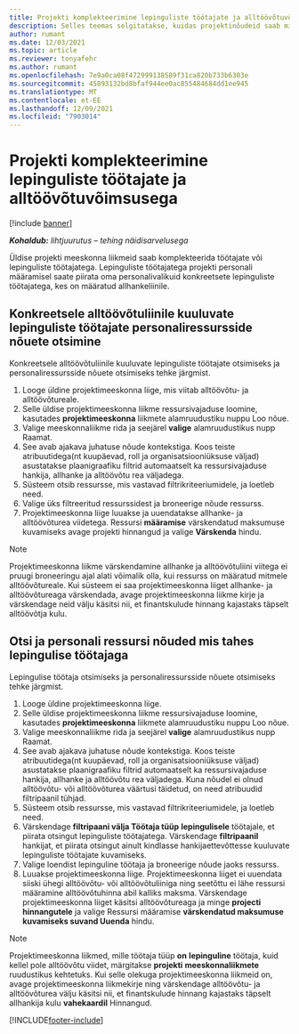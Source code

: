 ```yaml
---
title: Projekti komplekteerimine lepinguliste töötajate ja alltöövõtuvõimsusega
description: Selles teemas selgitatakse, kuidas projektinõudeid saab microsofti lepinguliste töötajate või alltöövõtuvõimsuse abil komplekteerida Dynamics 365 Project Operations.
author: rumant
ms.date: 12/03/2021
ms.topic: article
ms.reviewer: tonyafehr
ms.author: rumant
ms.openlocfilehash: 7e9a0ca08f472999138589f31ca820b733b6303e
ms.sourcegitcommit: 45893132bd8bfaf944ee0ac855484684dd1ee945
ms.translationtype: MT
ms.contentlocale: et-EE
ms.lasthandoff: 12/09/2021
ms.locfileid: "7903014"
---
```

# <a name="staffing-a-project-with-contract-workers-and-subcontracted-capacity"></a>Projekti komplekteerimine lepinguliste töötajate ja alltöövõtuvõimsusega

[!include [banner](../../includes/dataverse-preview.md)]

_**Kohaldub:** lihtjuurutus – tehing näidisarvelusega_

Üldise projekti meeskonna liikmeid saab komplekteerida töötajate või lepinguliste töötajatega. Lepinguliste töötajatega projekti personali määramisel saate piirata oma personalivalikuid konkreetsete lepinguliste töötajatega, kes on määratud allhankeliinile. 

## <a name="search-for-staff-resource-requirements-with-contract-workers-that-belong-to-a-specific-subcontract-line"></a>Konkreetsele alltöövõtuliinile kuuluvate lepinguliste töötajate personaliressursside nõuete otsimine

Konkreetsele alltöövõtuliinile kuuluvate lepinguliste töötajate otsimiseks ja personaliressursside nõuete otsimiseks tehke järgmist.

1. Looge üldine projektimeeskonna liige, mis viitab alltöövõtu- ja alltöövõtureale.
2. Selle üldise projektimeeskonna liikme ressursivajaduse loomine, kasutades **projektimeeskonna** liikmete alamruudustiku nuppu Loo nõue.
3. Valige meeskonnaliikme rida ja seejärel **valige** alamruudustikus nupp Raamat. 
4. See avab ajakava juhatuse nõude kontekstiga. Koos teiste atribuutidega(nt kuupäevad, roll ja organisatsiooniüksuse väljad) asustatakse plaanigraafiku filtrid automaatselt ka ressursivajaduse hankija, allhanke ja alltöövõtu rea väljadega.
5. Süsteem otsib ressursse, mis vastavad filtrikriteeriumidele, ja loetleb need. 
6. Valige üks filtreeritud ressurssidest ja broneerige nõude ressurss. 
7. Projektimeeskonna liige luuakse ja uuendatakse allhanke- ja alltöövõturea viidetega. Ressursi **määramise** värskendatud maksumuse kuvamiseks avage projekti hinnangud ja valige **Värskenda** hindu. 

> [!NOTE]
> Projektimeeskonna liikme värskendamine allhanke ja alltöövõtuliini viitega ei pruugi broneeringu ajal alati võimalik olla, kui ressurss on määratud mitmele alltöövõtureale. Kui süsteem ei saa projektimeeskonna liiget allhanke- ja alltöövõtureaga värskendada, avage projektimeeskonna liikme kirje ja värskendage neid välju käsitsi nii, et finantskulude hinnang kajastaks täpselt alltöövõtja kulu.

## <a name="search-for-and-staff-resource-requirements-with-any-contract-worker"></a>Otsi ja personali ressursi nõuded mis tahes lepingulise töötajaga

Lepingulise töötaja otsimiseks ja personaliressursside nõuete otsimiseks tehke järgmist.

1. Looge üldine projektimeeskonna liige.
2. Selle üldise projektimeeskonna liikme ressursivajaduse loomine, kasutades **projektimeeskonna** liikmete alamruudustiku nuppu Loo nõue.
3. Valige meeskonnaliikme rida ja seejärel **valige** alamruudustikus nupp Raamat. 
4. See avab ajakava juhatuse nõude kontekstiga. Koos teiste atribuutidega(nt kuupäevad, roll ja organisatsiooniüksuse väljad) asustatakse plaanigraafiku filtrid automaatselt ka ressursivajaduse hankija, allhanke ja alltöövõtu rea väljadega. Kuna nõudel ei olnud alltöövõtu- või alltöövõturea väärtusi täidetud, on need atribuudid filtripaanil tühjad.
5. Süsteem otsib ressursse, mis vastavad filtrikriteeriumidele, ja loetleb need.
6. Värskendage **filtripaani välja Töötaja tüüp** **lepingulisele** töötajale, et piirata otsingut lepinguliste töötajatega. Värskendage **filtripaanil** hankijat, et piirata otsingut ainult kindlasse hankijaettevõttesse kuuluvate lepinguliste töötajate kuvamiseks.
7. Valige loendist lepinguline töötaja ja broneerige nõude jaoks ressurss.
8. Luuakse projektimeeskonna liige. Projektimeeskonna liiget ei uuendata siiski ühegi alltöövõtu- või alltöövõtuliiniga ning seetõttu ei lähe ressursi määramine alltöövõtuhinna abil kalliks maksma. Värskendage projektimeeskonna liiget käsitsi alltöövõtureaga ja minge **projecti hinnangutele** ja valige Ressursi määramise **värskendatud maksumuse kuvamiseks suvand Uuenda** hindu.

> [!NOTE]
> Projektimeeskonna liikmed, mille töötaja tüüp **on** **lepinguline** töötaja, kuid kellel pole alltöövõtu viidet, märgitakse **projekti** **meeskonnaliikmete** ruudustikus kehtetuks. Kui selle olekuga projektimeeskonna liikmeid on, avage projektimeeskonna liikmekirje ning värskendage alltöövõtu- ja alltöövõturea välju käsitsi nii, et finantskulude hinnang kajastaks täpselt allhankija kulu **vahekaardil** Hinnangud. 


[!INCLUDE[footer-include](../../includes/footer-banner.md)]
